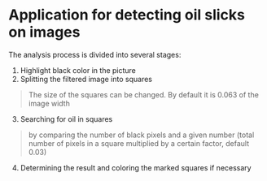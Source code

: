 # Application for detecting oil slicks on images #
The analysis process is divided into several stages:
1. Highlight black color in the picture
2. Splitting the filtered image into squares 
>The size of the squares can be changed. By default it is 0.063 of the image width
3. Searching for oil in squares 
>by comparing the number of black pixels and a given number (total number of pixels in a square multiplied by a certain factor, default 0.03)
4. Determining the result and coloring the marked squares if necessary
